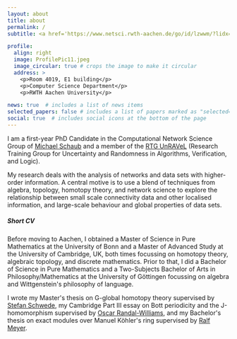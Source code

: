 ```yaml
---
layout: about
title: about
permalink: /
subtitle: <a href='https://www.netsci.rwth-aachen.de/go/id/lzwwm/?lidx=1'>Computational Network Science</a>@RWTH Aachen University

profile:
  align: right
  image: ProfilePic11.jpeg
  image_circular: true # crops the image to make it circular
  address: >
    <p>Room 4019, E1 building</p>
    <p>Computer Science Department</p>
    <p>RWTH Aachen University</p>

news: true  # includes a list of news items
selected_papers: false # includes a list of papers marked as "selected={true}"
social: true  # includes social icons at the bottom of the page
---
```


I am a first-year PhD Candidate in the Computational Network Science Group of <a href='https://michaelschaub.github.io'>Michael Schaub</a> and a member of the <a href='https://www.unravel.rwth-aachen.de/go/id/ofgh/?lidx=1'>RTG UnRAVeL</a> (Research Training Group for Uncertainty and Randomness in Algorithms, Verification, and Logic).

My research deals with the analysis of networks and data sets with higher-order information. A central motive is to use a blend of techniques from algebra, topology, homotopy theory, and network science to explore the relationship between small scale connectivity data and other localised information, and large-scale behaviour and global properties of data sets.

##### Short CV

Before moving to Aachen, I obtained a Master of Science in Pure Mathematics at the University of Bonn and a Master of Advanced Study at the University of Cambridge, UK, both times focussing on homotopy theory, algebraic topology, and discrete mathematics. Prior to that, I did a Bachelor of Science in Pure Mathematics and a Two-Subjects Bachelor of Arts in Philosophy/Mathematics at the University of Göttingen focussing on algebra and Wittgenstein's philosophy of language.

I wrote my Master's thesis on G-global homotopy theory supervised by <a href='http://www.math.uni-bonn.de/people/schwede/'>Stefan Schwede</a>, my Cambridge Part III essay on Bott periodicity and the J-homomorphism supervised by <a href='https://www.dpmms.cam.ac.uk/~or257/'>Oscar Randal-Williams</a>, and my Bachelor's thesis on exact modules over Manuel Köhler's ring supervised by <a href='https://www.uni-math.gwdg.de/rameyer/website/index.html'>Ralf Meyer</a>.

